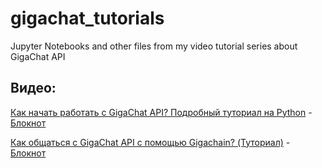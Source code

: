 # gigachat_tutorials
Jupyter Notebooks and other files from my video tutorial series about GigaChat API

## Видео:
[Как начать работать с GigaChat API? Подробный туториал на Python](https://youtu.be/DfT_xXDQyCQ) - [Блокнот](https://github.com/trashchenkov/gigachat_tutorials/blob/main/%D0%B3%D0%B8%D0%B3%D0%B0%D1%87%D0%B0%D1%82_%D1%81%D0%BA%D1%80%D0%B8%D0%BD%D0%BA%D0%B0%D1%81%D1%82.ipynb)

[Как общаться с GigaChat API с помощью Gigachain? (Туториал)](https://youtu.be/eo5LyjRobic) - [Блокнот](https://github.com/trashchenkov/gigachat_tutorials/blob/main/%D0%B3%D0%B8%D0%B3%D0%B0%D1%87%D0%B5%D0%B9%D0%BD.ipynb)



